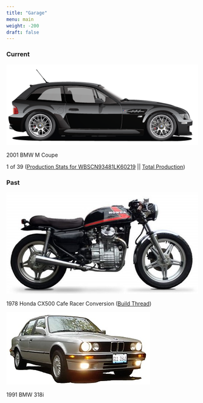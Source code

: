 ```yaml
---
title: "Garage"
menu: main
weight: -200
draft: false
---
```

### Current

[![2001 BMW M Coupe](/images/m_coupe.png)](#)

2001 BMW M Coupe 

1 of 39 ([Production Stats for WBSCN93481LK60219](http://mcoupebuyersguide.com/vin?VIN=WBSCN93481LK60219) || [Total Production](http://www.mcoupebuyersguide.com/production))

### Past

[![1978 Honda CX500](/images/cx500.jpg)](#)

1978 Honda CX500 Cafe Racer Conversion ([Build Thread](http://cx500forum.com/forum/cx-customization-modifications/18373-78-cafe-build.html))


[![1991 BMW 318i](/images/318i.jpg)](#)

1991 BMW 318i
